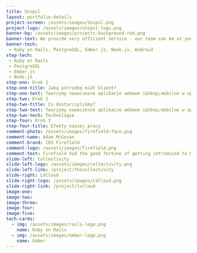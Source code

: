 ```yaml
---
title: Snipsl
layout: portfolio-details
project-screen: /assets/images/Snipsl.png
project-logo: /assets/images/snipsl-logo.png
banner-bg: /assets/images/projects-background-red.png
banner-text: We provide very efficient service - our team can be at your disposal within couple of days since the first time you contact us.
banner-tech:
 - Ruby on Rails, PostgreSQL, Ember.js, Node.js, Android
step-tech:
 - Ruby on Rails
 - PostgreSQL
 - Ember.js
 - Node.js
step-one: Krok 1
step-one-title: Jaką potrzebę miał klient?
step-one-text: Tworzymy nowoczesne aplikacje webowe i&nbsp;mobilne w oparciu o godne zaufania, stabilne technologie i&nbsp;frameworki oraz o transparentną komunikację i skuteczny proces realizacji. Powierzane nam produkty szyjemy na miarę Twoich idei i potrzeb Twoich klientów, korzystając z rozwiązań, po które sięgają najlepsi programiści i architekci software’u na całym świecie
step-two: Krok 2
step-two-title: Co dostarczyliśmy?
step-two-text: Tworzymy nowoczesne aplikacje webowe i&nbsp;mobilne w oparciu o godne zaufania, stabilne technologie i&nbsp;frameworki oraz o transparentną komunikację i skuteczny proces realizacji. Powierzane nam produkty szyjemy na miarę Twoich idei i potrzeb Twoich klientów, korzystając z rozwiązań, po które sięgają najlepsi programiści i architekci software’u na całym świecie
step-two-tech: Technologie
step-four: Krok 3
step-four-title: Efekty naszej pracy
comment-photo: /assets/images/firefield-face.png
comment-name: Adam McGovan
comment-brand: CEO Firefield
comment-logo: /assets/images/firefield.png
comment-text: Firefield had the good fortune of getting introduced to Marcin and the Naturaily team at the end of 2015. Since then a number of their resources have helped us to bring our clients’ products and visions to life. The members of the Naturaily team combine a level of professionalism, experience, and collaboration that is hard to find in today’s technology landscape. We would recommended them and their partnership-driven commitment to anyone.
slide-left: Collectivity
slide-left-logo: /assets/images/collectivity.png
slide-left-link: /project/thecollectivity
slide-right: LVCloud
slide-right-logo: /assets/images/LVCloud.png
slide-right-link: /project/lvcloud
image-one:
image-two:
image-three:
image-four:
image-five:
tech-cards:
  - img: /assets/images/rails-logo.png
    name: Ruby on Rails
  - img: /assets/images/ember-logo.png
    name: Ember
---
```

